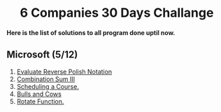 <h1 align="center"> 6 Companies 30 Days Challange </h1>


#### Here is the list of solutions to all program done uptil now. 

## Microsoft (5/12) 
<ol>
  <li> <a href="https://github.com/pranav-kale-01/6companies30days/blob/master/microsoft/1_Evaluate_Reverse_Polish_Notation.cpp"> Evaluate Reverse Polish Notation <a> </li>
  <li> <a href="https://github.com/pranav-kale-01/6companies30days/blob/master/microsoft/2_Combination_Sum_III.cpp"> Combination Sum III <a> </li>
  <li> <a href="https://github.com/pranav-kale-01/6companies30days/blob/master/microsoft/7_Course_Schedule.cpp"> Scheduling a Course. <a> </li>
  <li> <a href="https://github.com/pranav-kale-01/6companies30days/blob/master/microsoft/3.Bulls_and_Cows.cpp"> Bulls and Cows <a> </li>
  <li> <a href="https://github.com/pranav-kale-01/6companies30days/blob/master/microsoft/3.Bulls_and_Cows.cpp"> Rotate Function. <a> </li>
</ol>
